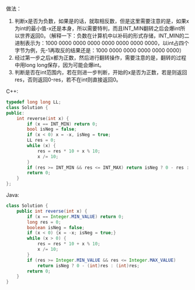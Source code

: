 
做法：
1. 判断x是否为负数，如果是的话，就取相反数，但是这里需要注意的是，如果x为int的最小值-x还是本身，所以需要特判，而且INT_MIN翻转之后会爆int所以世界返回0。（解释一下：负数在计算机中以补码的形式存储，INT_MIN的二进制表示为：1000 0000 0000 0000 0000 0000 0000 0000，以int占四个字节为例，先-1再取反的结果还是：1000 0000 0000 0000 0000 0000）
2. 经过第一步之后x都为正数，然后进行翻转操作，需要注意的是，翻转的过程中用long long保存，因为可能会爆int。
3. 判断是否在int范围内，若在则进一步判断，开始的x是否为正数，若是则返回res，否则返回0-res，若不在int则直接返回0。

C++:
```cpp
typedef long long LL;
class Solution {
public:
    int reverse(int x) {
        if (x == INT_MIN) return 0;
        bool isNeg = false;
        if (x < 0) x = -x, isNeg = true;
        LL res = 0;
        while (x) {
            res = res * 10 + x % 10;
            x /= 10;
        }
        if (res >= INT_MIN && res <= INT_MAX) return isNeg ? 0 - res : res;
        return 0;
    } 
};
```

Java:
```java
class Solution {
    public int reverse(int x) {
        if (x == Integer.MIN_VALUE) return 0;
        long res = 0;
        boolean isNeg = false;
        if (x < 0) {x = -x; isNeg = true;}
        while (x > 0) {
            res = res * 10 + x % 10;
            x /= 10;
        }
        if (res >= Integer.MIN_VALUE && res <= Integer.MAX_VALUE) 
            return isNeg ? 0 - (int)res : (int)res;
        return 0;
    }
}
```
